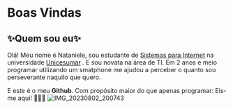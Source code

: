 # Boas Vindas
## ✨Quem sou eu✨
Olá! Meu nome é Nataniele, sou estudante de [Sistemas para Internet](https://instagram.com/sistemasparainternetunicesumar?igshid=OGQ5ZDc2ODk2ZA==) na universidade [Unicesumar](https://instagram.com/unicesumaroficial?igshid=OGQ5ZDc2ODk2ZA==) . E sou novata na área de TI. Em 2 anos e meio programar utilizando um smatphone me ajudou a perceber o quanto sou perseverante naquilo que quero. 

 E este é o meu **Github**. Com propósito maior do que apenas programar: Eis-me aqui! 🤍🇧🇷
![IMG_20230802_200743](https://github.com/Nataniele-GSou/BoasVIndas/assets/112291382/dd80d560-fd79-4a68-8ad6-60750aa69d2d)
